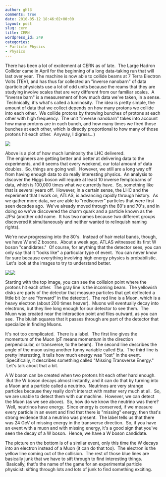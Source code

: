 ```yaml
---
author: ghl3
comments: true
date: 2010-05-12 18:46:02+00:00
layout: post
slug: cern
title: CERN
wordpress_id: 249
categories:
- Particle Physics
- Physics
---
```


There has been a lot of excitement at CERN as of late.  The Large Hadron Collider came in April for the beginning of a long data-taking run that will last over year.  The machine is now able to collide beams at 7 Terra Electron Volts (TEV), and has thus far collected an "inverse nanobarn" of data (particle physicists use a lot of odd units because the reams that they are studying involve scales that are very different from our familiar scales.  A "inverse barn" is a measurement of how much data we've taken, in a sense.  Technically, it's what's called a luminosity.  The idea is pretty simple, the amount of data that we collect depends on how many protons we collide into each other.  We collide protons by throwing bunches of protons at each other with high frequency.  The unit "inverse nanobarn" takes into account how many protons are in each bunch, and how many times we fired those bunches at each other, which is directly proportional to how many of those protons hit each other.  Anyway, I digress...)

[![](http://www.spontaneoussymmetry.com/blog/wp-content/uploads/2010/05/lhclumiapril.png?w=300)](http://www.spontaneoussymmetry.com/blog/wp-content/uploads/2010/05/lhclumiapril.png)

Above is a plot of how much luminosity the LHC delivered.  The engineers are getting better and better at delivering data to the experiments, and it seems that every weekend, our total amount of data doubles.  So, things are going well.  However, we still are a long way off from having enough data to do really interesting physics.  An analysis to discover the Higgs boson will require at least 10 inverse femptobarns of data, which is 100,000 times what we currently have.  So, something like that is several years off.  However, in a certain sense, the LHC and the experiment that I work on, ATLAS, is advancing rapidly through history.  As we gather more data, we are able to "rediscover" particles that were first seen decades ago.  We've already moved through the 60's and 70's, and in doing so we've discovered the charm quark and a particle known as the J/Psi (another odd name.  It has two names because two different groups discovered it simultaneously and neither wanted to relinquish naming rights).

We're now progressing into the 80's.  Instead of hair metal bands, though, we have W and Z bosons.  About a week ago, ATLAS witnessed its first W boson "candidates."  Of course, for anything that the detector sees, you can only say that it "looks like" a particular type of event.  You can never know for sure because everything involving high energy physics is probabilistic.  Let's look at the images to try to understand better.

[![](http://www.spontaneoussymmetry.com/blog/wp-content/uploads/2010/05/wboson0.png?w=300)](http://www.spontaneoussymmetry.com/blog/wp-content/uploads/2010/05/wboson0.png)[![](http://www.spontaneoussymmetry.com/blog/wp-content/uploads/2010/05/wboson1-e1273689081902.png?w=300)](http://www.spontaneoussymmetry.com/blog/wp-content/uploads/2010/05/wboson1-e1273689081902.png)

Starting with the top image, you can see the collision point where the protons hit each other.  The gray line is the incoming beam.  The yellowish disks are parts of the detector that measure particles that get deflected a little bit (or are "forward" in the detector).  The red line is a Muon, which is a heavy electron (about 200 times heaver).  Muons will eventually decay into electrons, but they live long enough for our detector to see them.  The Muon was created near the interaction point and flies outward, as you can see.  The bluish squares that it passes through are part of the detector that specialize in finding Muons.

It's not too complicated.  There is a label.  The first line gives the momentum of the Muon (pT means momentum in the direction perpendicular, or transverse, to the beam).  The second line describes the angle of the muon using another funny variable called Eta.  The third line is pretty interesting, it tells how much energy was "lost" in the event.  Specifically, it describes something called "Missing Transverse Energy."  Let's talk about that a bit.

A W boson can be created when two protons hit each other hard enough.  But the W boson decays almost instantly, and it can do that by turning into a Muon and a particle called a neutrino.  Neutrinos are very strange particles because they really don't interact with matter very much at all.  So, we are unable to detect them with our machine.  However, we can detect the Muon (as we see above).  So, how do we know the neutrino was there?  Well, neutrinos have energy.  Since energy is conserved, if we measure every particle in an event and find that there is "missing" energy, then that's strong evidence that a neutrino was present.  The label tells us that there was 24 GeV of missing energy in the transverse direction.  So, if you have an event with a muon and with missing energy, it's a good sign that you've seen the decay of a W boson.  Hence, we have a W boson candidate.

The picture on the bottom is of a similar event, only this time the W decays into an electron instead of a Muon (it can do that too).  The electron is the yellow line coming out of the collision.  The rest of those blue lines are basically junk that we have to sift through to find interesting things.  Basically, that's the name of the game for an experimental particle physicist: sifting through lots and lots of junk to find something exciting.
